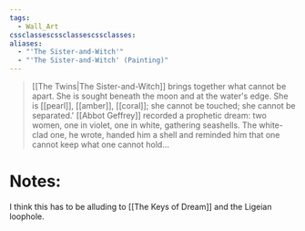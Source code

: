 ```yaml
---
tags:
  - Wall_Art
cssclassescssclassescssclasses: 
aliases:
  - "'The Sister-and-Witch'"
  - "'The Sister-and-Witch' (Painting)"
---
```

> [[The Twins|The Sister-and-Witch]] brings together what cannot be apart. She is sought beneath the moon and at the water's edge. She is [[pearl]], [[amber]], [[coral]]; she cannot be touched; she cannot be separated.'
> [[Abbot Geffrey]] recorded a prophetic dream: two women, one in violet, one in white, gathering seashells. The white-clad one, he wrote, handed him a shell and reminded him that one cannot keep what one cannot hold…

# Notes:
I think this has to be alluding to [[The Keys of Dream]] and the Ligeian loophole.